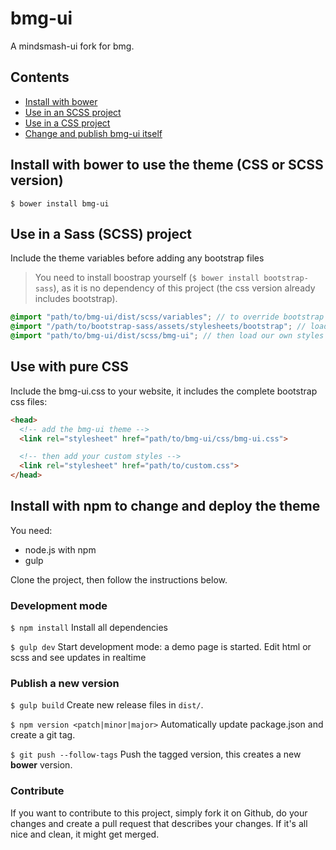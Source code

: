 # bmg-ui
A mindsmash-ui fork for bmg.

## Contents
* [Install with bower](#install-with-bower-to-use-the-theme-css-or-scss-version)  
* [Use in an SCSS project](#use-in-a-sass-scss-project)
* [Use in a CSS project](#use-with-pure-css)
* [Change and publish bmg-ui itself](#install-with-npm-to-change-and-deploy-the-theme)

## Install with bower to use the theme (CSS or SCSS version)
```shell
$ bower install bmg-ui
```

## Use in a Sass (SCSS) project
Include the theme variables before adding any bootstrap files
> You need to install boostrap yourself (`$ bower install bootstrap-sass`), as it is no
> dependency of this project (the css version already includes bootstrap).

```SCSS
@import "path/to/bmg-ui/dist/scss/variables"; // to override bootstrap's variables
@import "/path/to/bootstrap-sass/assets/stylesheets/bootstrap"; // load original bootstrap
@import "path/to/bmg-ui/dist/scss/bmg-ui"; // then load our own styles
```

## Use with pure CSS
Include the bmg-ui.css to your website, it includes
the complete bootstrap css files:

```html
<head>
  <!-- add the bmg-ui theme -->
  <link rel="stylesheet" href="path/to/bmg-ui/css/bmg-ui.css">

  <!-- then add your custom styles -->
  <link rel="stylesheet" href="path/to/custom.css">
</head>
```

## Install with npm to change and deploy the theme
You need:
- node.js with npm
- gulp

Clone the project, then follow the instructions below.

### Development mode
`$ npm install` Install all dependencies

`$ gulp dev` Start development mode: a demo page is started. Edit html or scss and see updates in realtime

### Publish a new version
`$ gulp build` Create new release files in `dist/`.

`$ npm version <patch|minor|major>` Automatically update package.json and create a git tag.

`$ git push --follow-tags` Push the tagged version, this creates a new **bower** version.

### Contribute
If you want to contribute to this project, simply fork it on Github, do your changes and create a pull request that
describes your changes. If it's all nice and clean, it might get merged.